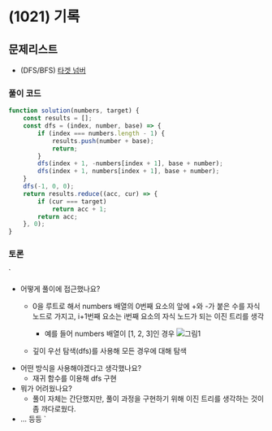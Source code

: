 # (1021) 기록

## 문제리스트

- (DFS/BFS) [타겟 넘버](https://school.programmers.co.kr/learn/courses/30/lessons/43165)

### 풀이 코드

```javascript
function solution(numbers, target) {
    const results = [];
    const dfs = (index, number, base) => {
        if (index === numbers.length - 1) {
            results.push(number + base);
            return;
        }
        dfs(index + 1, -numbers[index + 1], base + number);
        dfs(index + 1, numbers[index + 1], base + number);
    }
    dfs(-1, 0, 0);
    return results.reduce((acc, cur) => {
        if (cur === target)
            return acc + 1;
        return acc;
    }, 0);
}
```

### 토론

`

- 어떻게 풀이에 접근했나요?
  - 0을 루트로 해서 numbers 배열의 0번째 요소의 앞에 +와 -가 붙은 수를 자식 노드로 가지고, i+1번째 요소는 i번째 요소의 자식 노드가 되는 이진 트리를 생각
    - 예를 들어 numbers 배열이 [1, 2, 3]인 경우
    ![그림1](https://github.com/user-attachments/assets/5de7827d-6fe6-4c21-be71-24eda10ddf25)

  - 깊이 우선 탐색(dfs)를 사용해 모든 경우에 대해 탐색
- 어떤 방식을 사용해야겠다고 생각했나요?
  - 재귀 함수를 이용해 dfs 구현
- 뭐가 어려웠나요?
  - 풀이 자체는 간단했지만, 풀이 과정을 구현하기 위해 이진 트리를 생각하는 것이 좀 까다로웠다.
- ... 등등
  `
